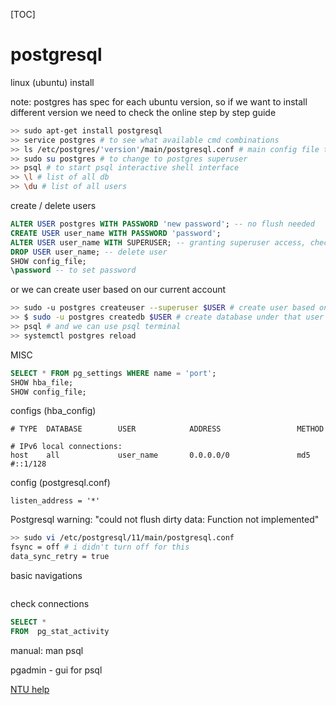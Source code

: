 [TOC]

# postgresql

linux (ubuntu) install

note: postgres has spec for each ubuntu version, so if we want to install different version we need to check the online step by step guide

```bash
>> sudo apt-get install postgresql
>> service postgres # to see what available cmd combinations
>> ls /etc/postgres/'version'/main/postgresql.conf # main config file to check eg. ports and etc.
>> sudo su postgres # to change to postgres superuser
>> psql # to start psql interactive shell interface
>> \l # list of all db
>> \du # list of all users
```

create / delete users

```sql
ALTER USER postgres WITH PASSWORD 'new password'; -- no flush needed
CREATE USER user_name WITH PASSWORD 'password';
ALTER USER user_name WITH SUPERUSER; -- granting superuser access, check with \du
DROP USER user_name; -- delete user
SHOW config_file;
\password -- to set password
```

or we can create user based on our current account

````bash
>> sudo -u postgres createuser --superuser $USER # create user based on current user
>> $ sudo -u postgres createdb $USER # create database under that user
>> psql # and we can use psql terminal
>> systemctl postgres reload
````

MISC

```sql
SELECT * FROM pg_settings WHERE name = 'port';
SHOW hba_file;
SHOW config_file;
```

configs (hba_config)

```
# TYPE  DATABASE        USER            ADDRESS                 METHOD

# IPv6 local connections:
host    all             user_name       0.0.0.0/0               md5  #::1/128
```

config (postgresql.conf)

```
listen_address = '*'
```

Postgresql warning: "could not flush dirty data: Function not implemented"

```bash
>> sudo vi /etc/postgresql/11/main/postgresql.conf
fsync = off # i didn't turn off for this
data_sync_retry = true
```

basic navigations

```sql

```

check connections

```sql
SELECT *
FROM  pg_stat_activity
```



manual: man psql

pgadmin - gui for psql

[NTU help](https://www3.ntu.edu.sg/home/ehchua/programming/sql/PostgreSQL_GetStarted.html)

